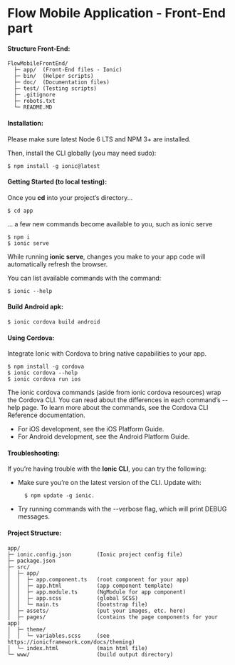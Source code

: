 # Flow Mobile Application - Front-End part

#### Structure Front-End:

    FlowMobileFrontEnd/
      ├─ app/  (Front-End files - Ionic)
      ├─ bin/  (Helper scripts)
      ├─ doc/  (Documentation files)
      ├─ test/ (Testing scripts)
      ├─ .gitignore  
      ├─ robots.txt 
      └─ README.MD

#### Installation:

Please make sure latest Node 6 LTS and NPM 3+ are installed.

Then, install the CLI globally (you may need sudo):

    $ npm install -g ionic@latest
    
#### Getting Started (to local testing):

Once you **cd** into your project’s directory...

    $ cd app
    
... a few new commands become available to you, such as ionic serve

    $ npm i
    $ ionic serve
    
While running **ionic serve**, changes you make to your app code will automatically refresh the browser.

You can list available commands with the command: 

    $ ionic --help 
    
#### Build Android apk:

    $ ionic cordova build android

#### Using Cordova:

Integrate Ionic with Cordova to bring native capabilities to your app.

    $ npm install -g cordova
    $ ionic cordova --help
    $ ionic cordova run ios
    
The ionic cordova commands (aside from ionic cordova resources) wrap the Cordova CLI. You can read about the differences in each command’s --help page. To learn more about the commands, see the Cordova CLI Reference documentation.

- For iOS development, see the iOS Platform Guide.
- For Android development, see the Android Platform Guide.
    
#### Troubleshooting:

If you’re having trouble with the **Ionic CLI**, you can try the following:

- Make sure you’re on the latest version of the CLI. Update with:

        $ npm update -g ionic.
    
- Try running commands with the --verbose flag, which will print DEBUG messages.

#### Project Structure:

    app/
    ├─ ionic.config.json        (Ionic project config file)
    ├─ package.json
    ├─ src/
    │  ├─ app/
    │  │  ├─ app.component.ts   (root component for your app)
    │  │  ├─ app.html           (app component template)
    │  │  ├─ app.module.ts      (NgModule for app component)
    │  │  ├─ app.scss           (global SCSS)
    │  │  └─ main.ts            (bootstrap file)
    │  ├─ assets/               (put your images, etc. here)
    │  ├─ pages/                (contains the page components for your app)
    │  ├─ theme/
    │  │  └─ variables.scss     (see https://ionicframework.com/docs/theming)
    │  └─ index.html            (main html file)
    └─ www/                     (build output directory)

